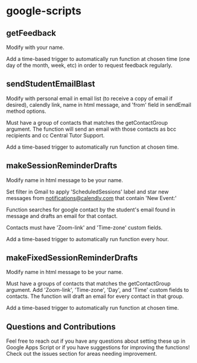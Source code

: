 # google-scripts

## getFeedback

Modify with your name.

Add a time-based trigger to automatically run function at chosen time (one day of the month, week, etc) in order to request feedback regularly.

## sendStudentEmailBlast

Modify with personal email in email list (to receive a copy of email if desired), calendly link, name in html message, and 'from' field in sendEmail method options.

Must have a group of contacts that matches the getContactGroup argument. The function will send an email with those contacts as bcc recipients and cc Central Tutor Support.

Add a time-based trigger to automatically run function at chosen time.

## makeSessionReminderDrafts

Modify name in html message to be your name.

Set filter in Gmail to apply 'ScheduledSessions' label and star new messages from notifications@calendly.com that contain 'New Event:'

Function searches for google contact by the student's email found in message and drafts an email for that contact.

Contacts must have 'Zoom-link' and 'Time-zone' custom fields.

Add a time-based trigger to automatically run function every hour.

## makeFixedSessionReminderDrafts

Modify name in html message to be your name.

Must have a groups of contacts that matches the getContactGroup argument. Add 'Zoom-link', 'Time-zone', 'Day', and 'Time' custom fields to contacts. The function will draft an email for every contact in that group.

Add a time-based trigger to automatically run function at chosen time.

## Questions and Contributions

Feel free to reach out if you have any questions about setting these up in Google Apps Script or if you have suggestions for improving the functions! Check out the issues section for areas needing improvement.